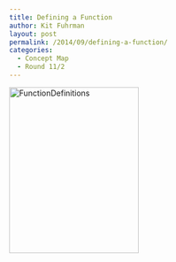 ```yaml
---
title: Defining a Function
author: Kit Fuhrman
layout: post
permalink: /2014/09/defining-a-function/
categories:
  - Concept Map
  - Round 11/2
---
```

[<img class="alignnone size-medium wp-image-8873" alt="FunctionDefinitions" src="http://teaching.software-carpentry.org/wp-content/uploads/2014/09/FunctionDefinitions-234x300.jpg" width="234" height="300" />][1]

 [1]: http://teaching.software-carpentry.org/wp-content/uploads/2014/09/FunctionDefinitions.jpg
